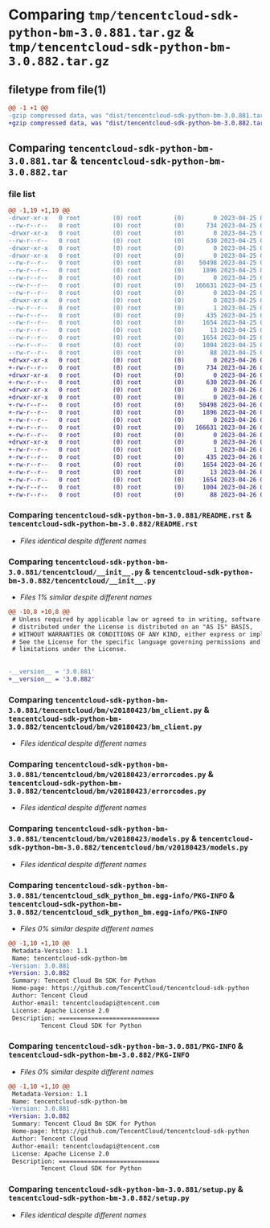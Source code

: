 # Comparing `tmp/tencentcloud-sdk-python-bm-3.0.881.tar.gz` & `tmp/tencentcloud-sdk-python-bm-3.0.882.tar.gz`

## filetype from file(1)

```diff
@@ -1 +1 @@
-gzip compressed data, was "dist/tencentcloud-sdk-python-bm-3.0.881.tar", last modified: Tue Apr 25 00:22:48 2023, max compression
+gzip compressed data, was "dist/tencentcloud-sdk-python-bm-3.0.882.tar", last modified: Wed Apr 26 02:51:44 2023, max compression
```

## Comparing `tencentcloud-sdk-python-bm-3.0.881.tar` & `tencentcloud-sdk-python-bm-3.0.882.tar`

### file list

```diff
@@ -1,19 +1,19 @@
-drwxr-xr-x   0 root         (0) root         (0)        0 2023-04-25 00:22:48.000000 tencentcloud-sdk-python-bm-3.0.881/
--rw-r--r--   0 root         (0) root         (0)      734 2023-04-25 00:22:48.000000 tencentcloud-sdk-python-bm-3.0.881/README.rst
-drwxr-xr-x   0 root         (0) root         (0)        0 2023-04-25 00:22:48.000000 tencentcloud-sdk-python-bm-3.0.881/tencentcloud/
--rw-r--r--   0 root         (0) root         (0)      630 2023-04-25 00:22:48.000000 tencentcloud-sdk-python-bm-3.0.881/tencentcloud/__init__.py
-drwxr-xr-x   0 root         (0) root         (0)        0 2023-04-25 00:22:48.000000 tencentcloud-sdk-python-bm-3.0.881/tencentcloud/bm/
-drwxr-xr-x   0 root         (0) root         (0)        0 2023-04-25 00:22:48.000000 tencentcloud-sdk-python-bm-3.0.881/tencentcloud/bm/v20180423/
--rw-r--r--   0 root         (0) root         (0)    50498 2023-04-25 00:22:48.000000 tencentcloud-sdk-python-bm-3.0.881/tencentcloud/bm/v20180423/bm_client.py
--rw-r--r--   0 root         (0) root         (0)     1896 2023-04-25 00:22:48.000000 tencentcloud-sdk-python-bm-3.0.881/tencentcloud/bm/v20180423/errorcodes.py
--rw-r--r--   0 root         (0) root         (0)        0 2023-04-25 00:22:48.000000 tencentcloud-sdk-python-bm-3.0.881/tencentcloud/bm/v20180423/__init__.py
--rw-r--r--   0 root         (0) root         (0)   166631 2023-04-25 00:22:48.000000 tencentcloud-sdk-python-bm-3.0.881/tencentcloud/bm/v20180423/models.py
--rw-r--r--   0 root         (0) root         (0)        0 2023-04-25 00:22:48.000000 tencentcloud-sdk-python-bm-3.0.881/tencentcloud/bm/__init__.py
-drwxr-xr-x   0 root         (0) root         (0)        0 2023-04-25 00:22:48.000000 tencentcloud-sdk-python-bm-3.0.881/tencentcloud_sdk_python_bm.egg-info/
--rw-r--r--   0 root         (0) root         (0)        1 2023-04-25 00:22:48.000000 tencentcloud-sdk-python-bm-3.0.881/tencentcloud_sdk_python_bm.egg-info/dependency_links.txt
--rw-r--r--   0 root         (0) root         (0)      435 2023-04-25 00:22:48.000000 tencentcloud-sdk-python-bm-3.0.881/tencentcloud_sdk_python_bm.egg-info/SOURCES.txt
--rw-r--r--   0 root         (0) root         (0)     1654 2023-04-25 00:22:48.000000 tencentcloud-sdk-python-bm-3.0.881/tencentcloud_sdk_python_bm.egg-info/PKG-INFO
--rw-r--r--   0 root         (0) root         (0)       13 2023-04-25 00:22:48.000000 tencentcloud-sdk-python-bm-3.0.881/tencentcloud_sdk_python_bm.egg-info/top_level.txt
--rw-r--r--   0 root         (0) root         (0)     1654 2023-04-25 00:22:48.000000 tencentcloud-sdk-python-bm-3.0.881/PKG-INFO
--rw-r--r--   0 root         (0) root         (0)     1004 2023-04-25 00:22:48.000000 tencentcloud-sdk-python-bm-3.0.881/setup.py
--rw-r--r--   0 root         (0) root         (0)       88 2023-04-25 00:22:48.000000 tencentcloud-sdk-python-bm-3.0.881/setup.cfg
+drwxr-xr-x   0 root         (0) root         (0)        0 2023-04-26 02:51:44.000000 tencentcloud-sdk-python-bm-3.0.882/
+-rw-r--r--   0 root         (0) root         (0)      734 2023-04-26 02:51:44.000000 tencentcloud-sdk-python-bm-3.0.882/README.rst
+drwxr-xr-x   0 root         (0) root         (0)        0 2023-04-26 02:51:44.000000 tencentcloud-sdk-python-bm-3.0.882/tencentcloud/
+-rw-r--r--   0 root         (0) root         (0)      630 2023-04-26 02:51:44.000000 tencentcloud-sdk-python-bm-3.0.882/tencentcloud/__init__.py
+drwxr-xr-x   0 root         (0) root         (0)        0 2023-04-26 02:51:44.000000 tencentcloud-sdk-python-bm-3.0.882/tencentcloud/bm/
+drwxr-xr-x   0 root         (0) root         (0)        0 2023-04-26 02:51:44.000000 tencentcloud-sdk-python-bm-3.0.882/tencentcloud/bm/v20180423/
+-rw-r--r--   0 root         (0) root         (0)    50498 2023-04-26 02:51:44.000000 tencentcloud-sdk-python-bm-3.0.882/tencentcloud/bm/v20180423/bm_client.py
+-rw-r--r--   0 root         (0) root         (0)     1896 2023-04-26 02:51:44.000000 tencentcloud-sdk-python-bm-3.0.882/tencentcloud/bm/v20180423/errorcodes.py
+-rw-r--r--   0 root         (0) root         (0)        0 2023-04-26 02:51:44.000000 tencentcloud-sdk-python-bm-3.0.882/tencentcloud/bm/v20180423/__init__.py
+-rw-r--r--   0 root         (0) root         (0)   166631 2023-04-26 02:51:44.000000 tencentcloud-sdk-python-bm-3.0.882/tencentcloud/bm/v20180423/models.py
+-rw-r--r--   0 root         (0) root         (0)        0 2023-04-26 02:51:44.000000 tencentcloud-sdk-python-bm-3.0.882/tencentcloud/bm/__init__.py
+drwxr-xr-x   0 root         (0) root         (0)        0 2023-04-26 02:51:44.000000 tencentcloud-sdk-python-bm-3.0.882/tencentcloud_sdk_python_bm.egg-info/
+-rw-r--r--   0 root         (0) root         (0)        1 2023-04-26 02:51:44.000000 tencentcloud-sdk-python-bm-3.0.882/tencentcloud_sdk_python_bm.egg-info/dependency_links.txt
+-rw-r--r--   0 root         (0) root         (0)      435 2023-04-26 02:51:44.000000 tencentcloud-sdk-python-bm-3.0.882/tencentcloud_sdk_python_bm.egg-info/SOURCES.txt
+-rw-r--r--   0 root         (0) root         (0)     1654 2023-04-26 02:51:44.000000 tencentcloud-sdk-python-bm-3.0.882/tencentcloud_sdk_python_bm.egg-info/PKG-INFO
+-rw-r--r--   0 root         (0) root         (0)       13 2023-04-26 02:51:44.000000 tencentcloud-sdk-python-bm-3.0.882/tencentcloud_sdk_python_bm.egg-info/top_level.txt
+-rw-r--r--   0 root         (0) root         (0)     1654 2023-04-26 02:51:44.000000 tencentcloud-sdk-python-bm-3.0.882/PKG-INFO
+-rw-r--r--   0 root         (0) root         (0)     1004 2023-04-26 02:51:44.000000 tencentcloud-sdk-python-bm-3.0.882/setup.py
+-rw-r--r--   0 root         (0) root         (0)       88 2023-04-26 02:51:44.000000 tencentcloud-sdk-python-bm-3.0.882/setup.cfg
```

### Comparing `tencentcloud-sdk-python-bm-3.0.881/README.rst` & `tencentcloud-sdk-python-bm-3.0.882/README.rst`

 * *Files identical despite different names*

### Comparing `tencentcloud-sdk-python-bm-3.0.881/tencentcloud/__init__.py` & `tencentcloud-sdk-python-bm-3.0.882/tencentcloud/__init__.py`

 * *Files 1% similar despite different names*

```diff
@@ -10,8 +10,8 @@
 # Unless required by applicable law or agreed to in writing, software
 # distributed under the License is distributed on an "AS IS" BASIS,
 # WITHOUT WARRANTIES OR CONDITIONS OF ANY KIND, either express or implied.
 # See the License for the specific language governing permissions and
 # limitations under the License.
 
 
-__version__ = '3.0.881'
+__version__ = '3.0.882'
```

### Comparing `tencentcloud-sdk-python-bm-3.0.881/tencentcloud/bm/v20180423/bm_client.py` & `tencentcloud-sdk-python-bm-3.0.882/tencentcloud/bm/v20180423/bm_client.py`

 * *Files identical despite different names*

### Comparing `tencentcloud-sdk-python-bm-3.0.881/tencentcloud/bm/v20180423/errorcodes.py` & `tencentcloud-sdk-python-bm-3.0.882/tencentcloud/bm/v20180423/errorcodes.py`

 * *Files identical despite different names*

### Comparing `tencentcloud-sdk-python-bm-3.0.881/tencentcloud/bm/v20180423/models.py` & `tencentcloud-sdk-python-bm-3.0.882/tencentcloud/bm/v20180423/models.py`

 * *Files identical despite different names*

### Comparing `tencentcloud-sdk-python-bm-3.0.881/tencentcloud_sdk_python_bm.egg-info/PKG-INFO` & `tencentcloud-sdk-python-bm-3.0.882/tencentcloud_sdk_python_bm.egg-info/PKG-INFO`

 * *Files 0% similar despite different names*

```diff
@@ -1,10 +1,10 @@
 Metadata-Version: 1.1
 Name: tencentcloud-sdk-python-bm
-Version: 3.0.881
+Version: 3.0.882
 Summary: Tencent Cloud Bm SDK for Python
 Home-page: https://github.com/TencentCloud/tencentcloud-sdk-python
 Author: Tencent Cloud
 Author-email: tencentcloudapi@tencent.com
 License: Apache License 2.0
 Description: ============================
         Tencent Cloud SDK for Python
```

### Comparing `tencentcloud-sdk-python-bm-3.0.881/PKG-INFO` & `tencentcloud-sdk-python-bm-3.0.882/PKG-INFO`

 * *Files 0% similar despite different names*

```diff
@@ -1,10 +1,10 @@
 Metadata-Version: 1.1
 Name: tencentcloud-sdk-python-bm
-Version: 3.0.881
+Version: 3.0.882
 Summary: Tencent Cloud Bm SDK for Python
 Home-page: https://github.com/TencentCloud/tencentcloud-sdk-python
 Author: Tencent Cloud
 Author-email: tencentcloudapi@tencent.com
 License: Apache License 2.0
 Description: ============================
         Tencent Cloud SDK for Python
```

### Comparing `tencentcloud-sdk-python-bm-3.0.881/setup.py` & `tencentcloud-sdk-python-bm-3.0.882/setup.py`

 * *Files identical despite different names*


